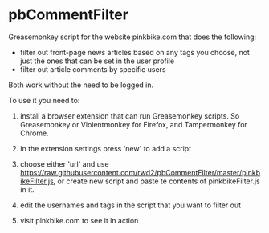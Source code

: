 # pbCommentFilter
Greasemonkey script for the website pinkbike.com that does the following:

- filter out front-page news articles based on any tags you choose, not just the ones that can be set in the user profile
- filter out article comments by specific users

Both work without the need to be logged in.

To use it you need to:

1) install a browser extension that can run Greasemonkey scripts. So Greasemonkey or Violentmonkey for Firefox, and Tampermonkey for Chrome.

2) in the extension settings press 'new' to add a script

3) choose either 'url' and use  https://raw.githubusercontent.com/rwd2/pbCommentFilter/master/pinkbikeFilter.js, or create new script and paste te contents of pinkbikeFilter.js in it.

3) edit the usernames and tags in the script that you want to filter out

4) visit pinkbike.com to see it in action
